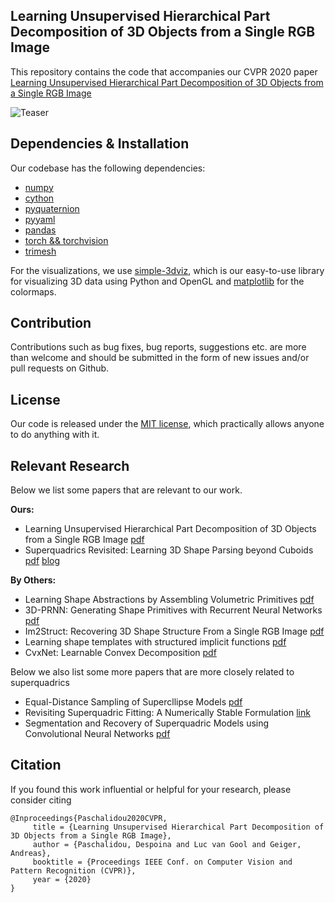 ## Learning Unsupervised Hierarchical Part Decomposition of 3D Objects from a Single RGB Image

This repository contains the code that accompanies our CVPR 2020 paper
[Learning Unsupervised Hierarchical Part Decomposition of 3D Objects from a Single RGB Image](https://superquadrics.com/hierarchical-primitives.html)

![Teaser](img/teaser.png)


## Dependencies & Installation

Our codebase has the following dependencies:

- [numpy](https://numpy.org/doc/stable/user/install.html)
- [cython](https://cython.readthedocs.io/en/latest/src/quickstart/build.html)
- [pyquaternion](http://kieranwynn.github.io/pyquaternion/)
- [pyyaml](https://pyyaml.org/wiki/PyYAMLDocumentation)
- [pandas](https://pandas.pydata.org/docs/getting_started/install.html)
- [torch && torchvision](https://pytorch.org/get-started/locally/)
- [trimesh](https://github.com/mikedh/trimesh)

For the visualizations, we use [simple-3dviz](http://simple-3dviz.com), which
is our easy-to-use library for visualizing 3D data using Python and OpenGL and
[matplotlib](https://matplotlib.org/) for the colormaps.

## Contribution

Contributions such as bug fixes, bug reports, suggestions etc. are more than
welcome and should be submitted in the form of new issues and/or pull requests
on Github.

## License

Our code is released under the [MIT
license](https://github.com/angeloskath/LICENSE), which practically allows
anyone to do anything with it.

## Relevant Research

Below we list some papers that are relevant to our work.

**Ours:**
- Learning Unsupervised Hierarchical Part Decomposition of 3D Objects from a Single RGB Image [pdf](https://paschalidoud.github.io/)
- Superquadrics Revisited: Learning 3D Shape Parsing beyond Cuboids [pdf](https://arxiv.org/pdf/1904.09970.pdf) [blog](https://autonomousvision.github.io/superquadrics-revisited/)

**By Others:**
- Learning Shape Abstractions by Assembling Volumetric Primitives [pdf](https://arxiv.org/pdf/1612.00404.pdf)
- 3D-PRNN: Generating Shape Primitives with Recurrent Neural Networks [pdf](https://arxiv.org/abs/1708.01648.pdf)
- Im2Struct: Recovering 3D Shape Structure From a Single RGB Image [pdf](http://openaccess.thecvf.com/content_cvpr_2018/html/Niu_Im2Struct_Recovering_3D_CVPR_2018_paper.pdf)
- Learning shape templates with structured implicit functions [pdf](https://arxiv.org/abs/1904.06447)
- CvxNet: Learnable Convex Decomposition [pdf](https://arxiv.org/abs/1909.05736)

Below we also list some more papers that are more closely related to superquadrics
- Equal-Distance Sampling of Supercllipse Models [pdf](https://pdfs.semanticscholar.org/3e6f/f812b392f9eb70915b3c16e7bfbd57df379d.pdf)
- Revisiting Superquadric Fitting: A Numerically Stable Formulation [link](https://ieeexplore.ieee.org/document/8128485)
- Segmentation and Recovery of Superquadric Models using Convolutional Neural Networks [pdf](https://arxiv.org/abs/2001.10504)

## Citation

If you found this work influential or helpful for your research, please consider citing

```
@Inproceedings{Paschalidou2020CVPR,
     title = {Learning Unsupervised Hierarchical Part Decomposition of 3D Objects from a Single RGB Image},
     author = {Paschalidou, Despoina and Luc van Gool and Geiger, Andreas},
     booktitle = {Proceedings IEEE Conf. on Computer Vision and Pattern Recognition (CVPR)},
     year = {2020}
}
```
